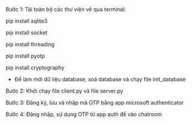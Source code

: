 Bước 1: Tải toàn bộ các thư viện về qua terminal:

pip install sqlite3

pip install socket

pip install threading

pip install pyotp

pip install cryptography

* Để làm mới dữ liệu database, xoá database và chạy file init_database

Bước 2: Khởi chạy file client.py và file server.py


Bước 3: Đăng ký, lưu và nhập mã OTP bằng app microsoft authenticator


Bước 4: Đăng nhập, sử dụng OTP từ app auth để vào chatroom
